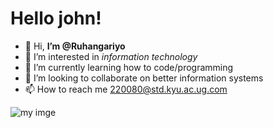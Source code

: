 # Hello john!
-  👋 Hi, **I’m @Ruhangariyo**
- 👀 I’m interested in _information technology_
- 🌱 I’m currently learning how to code/programming
- 💞️ I’m looking to collaborate on better information systems
- 📫 How to reach me 220080@std.kyu.ac.ug.com

<!---
Ruhangariyo/Ruhangariyo is a ✨ special ✨ repository because its `README.md` (this file) appears on your GitHub profile.
You can click the Preview link to take a look at your changes.
--->

![my imge](https://img.freepik.com/free-vector/hand-drawn-annual-calendar-template_23-2149716984.jpg?size=626&ext=jpg&ga=GA1.2.749340833.1694266640)
